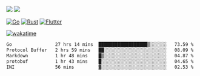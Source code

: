 [![](https://img.shields.io/badge/Windows_11-Pro-292e33?style=flat-square&logo=windows&logoColor=ffffff)](https://www.microsoft.com/en-us/windows/)
[![](https://img.shields.io/badge/macOS-Sonoma-292e33?style=flat-square&logo=apple&logoColor=ffffff)](https://www.apple.com/macbook-pro/) 

[![Go](https://img.shields.io/badge/-Go-DEA584?style=flat&logo=go&logoColor=000000)](https://golang.org/)
[![Rust](https://img.shields.io/badge/-Rust-DEA584?style=flat&logo=rust&logoColor=000000)](https://www.rust-lang.org)
[![Flutter](https://img.shields.io/badge/-Flutter-DEA584?style=flat&logo=flutter&logoColor=000000)](https://flutter.dev/)

[![wakatime](https://wakatime.com/badge/user/9bb0c784-91ca-4b5c-8e9c-b13ece0f7b09.svg)](https://wakatime.com/@9bb0c784-91ca-4b5c-8e9c-b13ece0f7b09)


<!--START_SECTION:waka-->

```txt
Go                27 hrs 14 mins  ██████████████████▒░░░░░░   73.59 %
Protocol Buffer   2 hrs 59 mins   ██░░░░░░░░░░░░░░░░░░░░░░░   08.09 %
Markdown          1 hr 48 mins    █▒░░░░░░░░░░░░░░░░░░░░░░░   04.87 %
protobuf          1 hr 43 mins    █░░░░░░░░░░░░░░░░░░░░░░░░   04.65 %
INI               56 mins         ▓░░░░░░░░░░░░░░░░░░░░░░░░   02.53 %
```

<!--END_SECTION:waka-->

